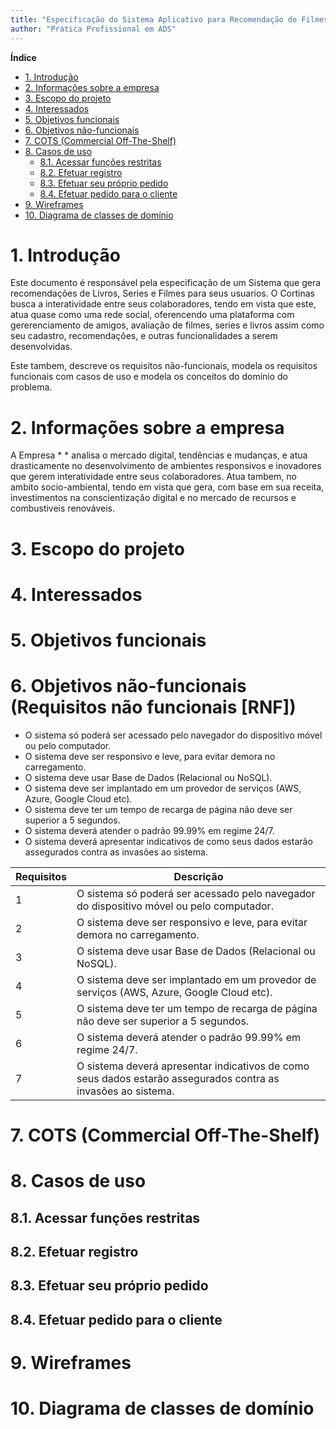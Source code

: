 ```yaml
---
title: "Especificação do Sistema Aplicativo para Recomendação de Filmes, Séries e Livros"
author: "Prática Profissional em ADS"
---
```



**Índice**

- [1. Introdução](#1-introdução)
- [2. Informações sobre a empresa](#2-informações-sobre-a-empresa)
- [3. Escopo do projeto](#3-escopo-do-projeto)
- [4. Interessados](#4-interessados)
- [5. Objetivos funcionais](#5-objetivos-funcionais)
- [6. Objetivos não-funcionais](#6-objetivos-não-funcionais)
- [7. COTS (Commercial Off-The-Shelf)](#7-cots-commercial-off-the-shelf)
- [8. Casos de uso](#8-casos-de-uso)
  - [8.1. Acessar funções restritas](#81-acessar-funções-restritas)
  - [8.2. Efetuar registro](#82-efetuar-registro)
  - [8.3. Efetuar seu próprio pedido](#83-efetuar-seu-próprio-pedido)
  - [8.4. Efetuar pedido para o cliente](#84-efetuar-pedido-para-o-cliente)
- [9. Wireframes](#9-wireframes)
- [10. Diagrama de classes de domínio](#10-diagrama-de-classes-de-domínio)


# 1. Introdução

Este documento é responsável pela especificação de um Sistema que gera recomendações de Livros, Series e Filmes para seus usuarios. O Cortinas busca a interatividade entre seus colaboradores, tendo em vista que este,  atua quase como uma rede social, oferencendo uma plataforma com gererenciamento de amigos, avaliação de filmes, series e livros assim como seu cadastro, recomendações, e outras funcionalidades a serem desenvolvidas.

Este tambem, descreve os requisitos não-funcionais, modela os requisitos funcionais com casos de uso e modela os conceitos do domínio do problema.

# 2. Informações sobre a empresa

A Empresa *   * analisa o mercado digital, tendências e mudanças, e atua drasticamente no desenvolvimento de ambientes responsivos e inovadores que gerem interatividade entre seus colaboradores.
Atua tambem, no ambito socio-ambiental, tendo em vista que gera, com base em sua receita, investimentos na conscientização digital e no mercado de recursos e combustiveis renováveis.


# 3. Escopo do projeto



# 4. Interessados




# 5. Objetivos funcionais




# 6. Objetivos não-funcionais (Requisitos não funcionais [RNF])
- O sistema só poderá ser acessado pelo navegador do dispositivo móvel ou pelo computador.
- O sistema deve ser responsivo e leve, para evitar demora no carregamento. 
- O sistema deve usar Base de Dados (Relacional ou NoSQL). 
- O sistema deve ser implantado em um provedor de serviços (AWS, Azure, Google Cloud etc). 
- O sistema deve ter um tempo de recarga de página não deve ser superior a 5 segundos. 
- O sistema deverá atender o padrão 99.99% em regime 24/7. 
- O sistema deverá apresentar indicativos de como seus dados estarão assegurados contra as invasões ao sistema. 


|Requisitos |  Descrição  |
| ------------------- | ------------------- |
|  1 |  O sistema só poderá ser acessado pelo navegador do dispositivo móvel ou pelo computador. |
|  2 |  O sistema deve ser responsivo e leve, para evitar demora no carregamento. |
|  3 |  O sistema deve usar Base de Dados (Relacional ou NoSQL). |
|  4 |  O sistema deve ser implantado em um provedor de serviços (AWS, Azure, Google Cloud etc). |
|  5 |  O sistema deve ter um tempo de recarga de página não deve ser superior a 5 segundos. |
|  6 |  O sistema deverá atender o padrão 99.99% em regime 24/7. |
|  7 |  O sistema deverá apresentar indicativos de como seus dados estarão assegurados contra as invasões ao sistema. |


# 7. COTS (Commercial Off-The-Shelf)




# 8. Casos de uso



## 8.1. Acessar funções restritas






## 8.2. Efetuar registro



## 8.3. Efetuar seu próprio pedido



## 8.4. Efetuar pedido para o cliente




# 9. Wireframes




# 10. Diagrama de classes de domínio
